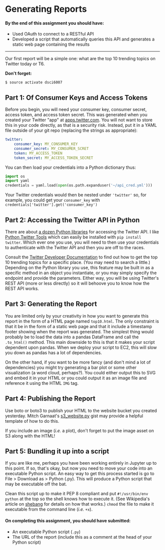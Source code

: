 Generating Reports
====

#### By the end of this assignment you should have:

- Used OAuth to connect to a RESTful API
- Developed a script that automatically queries this API and generates a static web page containing the results

----

Our first report will be a simple one: what are the top 10 trending topics on Twitter today or T6.

**Don't forget:**

	$ source activate dsci6007

Part 1: Of Consumer Keys and Access Tokens
----

Before you begin, you will need your consumer key, consumer secret, access token, and access token secret. This was generated when you created your Twitter "app" at [apps.twitter.com](https://apps.twitter.com/). You will not want to store this in your code directly, as that is a security risk. Instead, put it in a YAML file outside of your git repo (replacing the strings as appropriate):

```yaml
twitter:
    consumer_key: MY_CONSUMER_KEY
    consumer_secret: MY_CONSUMER_SCRET
    token: MY_ACCESS_TOKEN
    token_secret: MY_ACCESS_TOKEN_SECRET
```

You can then load your credentials into a Python dictionary thus:

```python
import os
import yaml
credentials = yaml.load(open(os.path.expanduser('~/api_cred.yml')))
```

Your Twitter credentials would then be nested under `'twitter'` so, for example, you could get your `consumer_key` with `credentials['twitter'].get('consumer_key')`

Part 2: Accessing the Twitter API in Python
------

There are about [a dozen Python libraries](https://dev.twitter.com/resources/twitter-libraries) for accessing the Twitter API. I like [Python Twitter Tools](https://github.com/sixohsix/twitter) which can easily be installed with `pip install twitter`. Which ever one you use, you will need to then use your credentials to authenticate with the Twitter API and then you are off to the races.

Consult the [Twitter Developer Documentation](https://dev.twitter.com/rest/public) to find out how to get the top 10 trending topics for a specific place. (You may need to search a little.) Depending on the Python library you use, this feature may be built in as a specific method in an object you instantiate, or you may simply specify the endpoint and provide the parameters. Either way, you will be using Twitter's REST API (more or less directly) so it will behoove you to know how the REST API works.

Part 3: Generating the Report
------

You are limited only by your creativity in how you want to generate this report in the form of a HTML page named `top10.html`. The only constraint is that it be in the form of a static web page and that it include a timestamp footer showing when the report was generated. The simplest thing would probably be to load the data into a pandas DataFrame and call the `.to_html()` method. This main downside to this is that it makes your script dependent upon pandas. When we deploy your script to EC2, this will slow you down as pandas has a lot of dependencies.

On the other hand, if you want to be more fancy (and don't mind a lot of dependencies) you might try generating a bar plot or some other visualization (a word cloud, perhaps?). You could either output this to SVG and embed it in your HTML or you could output it as an image file and reference it using the HTML `IMG` tag.

Part 4: Publishing the Report
------

Use boto or boto3 to publish your HTML to the website bucket you created yesterday. Mitch Garnaat's [s3_website.py](https://gist.github.com/garnaat/833135) gist may provide a helpful template of how to do this.

If you include an image (_i.e._ a plot), don't forget to put the image asset on S3 along with the HTML!

Part 5: Bundling it up into a script
------

If you are like me, perhaps you have been working entirely in Jupyter up to this point. If so, that's okay, but now you need to move your code into an executable Python script. An easy way to get this process started is go to File > Download as > Python (.py). This will produce a Python script that may be executable off the bat.

Clean this script up to make it PEP 8 compliant and put `#!/usr/bin/env python` at the top so the shell knows how to execute it. (See Wikipedia's article on [shebang](https://en.wikipedia.org/wiki/Shebang_(Unix)) for details on how that works.) `chmod` the file to make it executable from the command line (_i.e._ `+x`).

#### On completing this assignment, you should have submitted:

- An executable Python script (`.py`)
- The URL of the report (include this as a comment at the head of your Python script)
